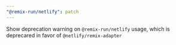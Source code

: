 ```yaml
---
"@remix-run/netlify": patch
---
```


Show deprecation warning on `@remix-run/netlify` usage, which is deprecared in favor of `@netlify/remix-adapter`
